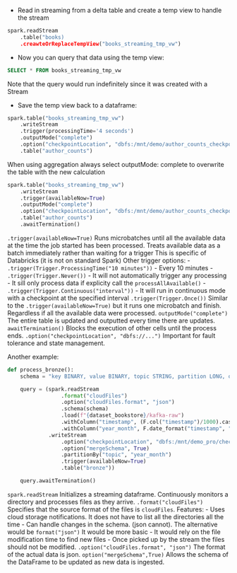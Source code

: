 
* Read in streaming from a delta table and create a temp view to handle the stream
```python
spark.readStream
	.table("books)
	.creawteOrReplaceTempView("books_streaming_tmp_vw")
```

- Now you can query that data using the temp view:
```sql
SELECT * FROM books_streaming_tmp_vw
```
Note that the query would run indefinitely since it was created with a Stream

* Save the temp view back to a dataframe:
```python
spark.table("books_streaming_tmp_vw")
	.writeStream
	.trigger(processingTime='4 seconds')
	.outputMode("complete")
	.option("checkpointLocation", "dbfs:/mnt/demo/author_counts_checkpoint")
	.table("author_counts")
```
When using aggregation always select outputMode: complete to overwrite the table with the new calculation

```python
spark.table("books_streaming_tmp_vw")
	.writeStream
	.trigger(availableNow=True)
	.outputMode("complete")
	.option("checkpointLocation", "dbfs:/mnt/demo/author_counts_checkpoint")
	.table("author_counts")
	.awaitTermination()
```

`.trigger(availableNow=True)`
	Runs microbatches until all the available data at the time the job started has been processed. 
	Treats available data as a batch immediately rather than waiting for a trigger
	This is specific of Databricks (it is not on standard Spark)
	Other trigger options:
		- `.trigger(Trigger.ProcessingTime("10 minutes"))`
			- Every 10 minutes
		- `.trigger(Trigger.Never())`
			- It will not automatically trigger any processing
			- It sill only process data if explicity call the `processAllAvailable()`
		- `.trigger(Trigger.Continuous("interval"))`
			- It will run in continuous mode with a checkpoint at the specified interval
`.trigger(Trigger.Once())`
	Similar to the `.trigger(availableNow=True)` but it runs one microbatch and finish. Regardless if all the available data were processed.
`outputMode("complete")` 
	The entire table is updated and outputted every time there are updates.
`awaitTermination()` 
	Blocks the execution of other cells until the process ends.
`.option("checkpointLocation", "dbfs://...")` 
	Important for fault tolerance and state management.


Another example: 
```python
def process_bronze():
    schema = "key BINARY, value BINARY, topic STRING, partition LONG, offset LONG, timestamp LONG"

    query = (spark.readStream 
                 .format("cloudFiles")
                 .option("cloudFiles.format", "json")
                 .schema(schema)
                 .load(f"{dataset_bookstore}/kafka-raw")
                 .withColumn("timestamp", (F.col("timestamp")/1000).cast("timestamp"))
                 .withColumn("year_month", F.date_format("timestamp", "yyyy-MM"))
             .writeStream
                 .option("checkpointLocation", "dbfs:/mnt/demo_pro/checkpoints/bronze")
                 .option("mergeSchema", True)
                 .partitionBy("topic", "year_month")
                 .trigger(availableNow=True)
                 .table("bronze"))

    query.awaitTermination()
```

`spark.readStream` 
	Initializes a streaming dataframe. Continuously monitors a directory and processes files as they arrive.
`.format("cloudFiles")` 
	Specifies that the source format of the files is `cloudFiles`. Features:
		- Uses cloud storage notifications. It does not have to list all the directories all the time
		- Can handle changes in the schema. (json cannot).
	The alternative would be `format("json")` It would be more basic
		- It would rely on the file modification time to find new files
		- Once picked up by the stream the files should not be modified.
`.option("cloudFiles.format", "json")` 
	The format of the actual data is json.
`option("mergeSchema",True)` 
	Allows the schema of the DataFrame to be updated as new data is ingested.

